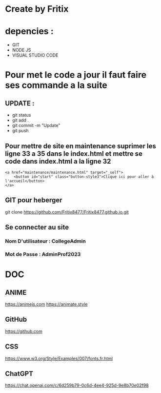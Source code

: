 # Create by Fritix


# depencies :
- GIT
- NODE JS
- VISUAL STUDIO CODE


# Pour met le code a jour il faut faire ses commande a la suite 
## UPDATE : 

- git status
- git add .
- git commit -m "Update" 
- git push


## Pour mettre de site en maintenance suprimer les ligne 33 a 35 dans le index.html et mettre se code dans index.html a la ligne 32 
    
    <a href="maintenance/maintenance.html" target="_self">
        <button id="start" class="button-style3">Clique ici pour aller à l'accueil</button>
    </a> 

## GIT pour heberger 

git clone https://github.com/Fritix8477/Fritix8477.github.io.git

## Se connecter au site 

### Nom D'utilisateur : CollegeAdmin
### Mot de Passe : AdminProf2023


 # DOC
## ANIME
https://animejs.com
https://animate.style

## GitHub
https://github.com

## CSS
https://www.w3.org/Style/Examples/007/fonts.fr.html

## ChatGPT 
https://chat.openai.com/c/6d259b79-0c6d-4ee4-925d-9e8b70e02f98
